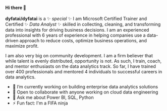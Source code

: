 #### Hi there 👋


**dyfatai/dyfatai** is a ✨ _special_ ✨ I am Microsoft Certified Trainer and Certified ✨ _Data Analyst_ ✨ skilled in collecting, cleaning, and transforming data into insights for driving business decisions. I am an experienced professional with 6 years of experience in helping companies use a data-driven approach to reduce costs, optimize business operations, and maximize profit.

I am also very big on community development. I am a firm believer that while talent is evenly distributed, opportunity is not. As such, I train, coach, and mentor enthusiasts on the data analytics track. So far, I have trained over 400 professionals and mentored 4 individuals to successful careers in data analytics.




- 🔭 I’m currently working on building enterprise data analytics solutions
- 👯 Open to collaborate with anyone working on cloud data engineering 
- 💬 Ask me about Power BI, SQL, Python
- ⚡ Fun fact: I'm a FIFA ninja

